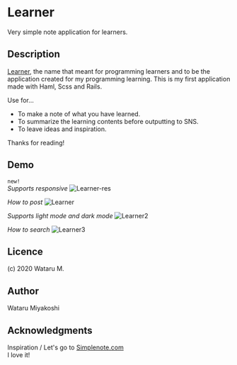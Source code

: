 # Learner

Very simple note application for learners.

## Description

[Learner](https://learner-memo-app.herokuapp.com/), the name that meant for programming learners and to be the application created for my programming learning.
This is my first application made with Haml, Scss and Rails.

Use for...  
* To make a note of what you have learned.
* To summarize the learning contents before outputting to SNS.
* To leave ideas and inspiration.

Thanks for reading!
## Demo

`new!`  
*Supports responsive*
![Learner-res](https://user-images.githubusercontent.com/67892455/89116301-51900a80-d4cd-11ea-9a6d-e1a06c15e9c7.gif)


*How to post*
![Learner](https://user-images.githubusercontent.com/67892455/89055475-65d0ec00-d395-11ea-929c-1d2280153df5.gif)


*Supports light mode and dark mode*
![Learner2](https://user-images.githubusercontent.com/67892455/89055489-6c5f6380-d395-11ea-99f6-9b2981d4b0b5.gif)

*How to search*
![Learner3](https://user-images.githubusercontent.com/67892455/89055512-75503500-d395-11ea-8b9a-fc48c86054c1.gif)
## Licence

(c) 2020 Wataru M.
## Author
Wataru Miyakoshi
## Acknowledgments
Inspiration / Let's go to [Simplenote.com](https://simplenote.com/)  
I love it!